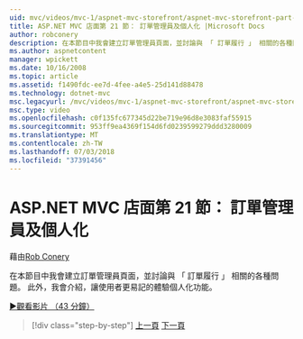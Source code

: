 ```yaml
---
uid: mvc/videos/mvc-1/aspnet-mvc-storefront/aspnet-mvc-storefront-part-21-order-manager-and-personalization
title: ASP.NET MVC 店面第 21 節： 訂單管理員及個人化 |Microsoft Docs
author: robconery
description: 在本節目中我會建立訂單管理員頁面，並討論與 「 訂單履行 」 相關的各種問題。 此外，我會介紹個人化功能...
ms.author: aspnetcontent
manager: wpickett
ms.date: 10/16/2008
ms.topic: article
ms.assetid: f1490fdc-ee7d-4fee-a4e5-25d141d88478
ms.technology: dotnet-mvc
msc.legacyurl: /mvc/videos/mvc-1/aspnet-mvc-storefront/aspnet-mvc-storefront-part-21-order-manager-and-personalization
msc.type: video
ms.openlocfilehash: c0f135fc677345d22be719e96d8e3083faf55915
ms.sourcegitcommit: 953ff9ea4369f154d6fd0239599279ddd3280009
ms.translationtype: MT
ms.contentlocale: zh-TW
ms.lasthandoff: 07/03/2018
ms.locfileid: "37391456"
---
```

<a name="aspnet-mvc-storefront-part-21-order-manager-and-personalization"></a>ASP.NET MVC 店面第 21 節： 訂單管理員及個人化
====================
藉由[Rob Conery](https://github.com/robconery)

在本節目中我會建立訂單管理員頁面，並討論與 「 訂單履行 」 相關的各種問題。 此外，我會介紹，讓使用者更易記的體驗個人化功能。

[&#9654;觀看影片 （43 分鐘）](https://channel9.msdn.com/Blogs/ASP-NET-Site-Videos/aspnet-mvc-storefront-part-21-order-manager-and-personalization)

> [!div class="step-by-step"]
> [上一頁](aspnet-mvc-storefront-part-20-logging.md)
> [下一頁](aspnet-mvc-storefront-part-22-restructuring-rerouting-and-paypal.md)
